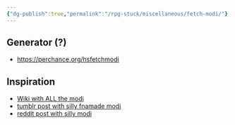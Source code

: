 ```yaml
---
{"dg-publish":true,"permalink":"/rpg-stuck/miscellaneous/fetch-modi/"}
---
```


## Generator (?)
- https://perchance.org/hsfetchmodi
## Inspiration
- [Wiki with ALL the modi](https://mspafetchmodus.fandom.com/wiki/Special:AllPages)
- [tumblr post with silly fnamade modi](https://www.tumblr.com/creative-classpect/151670215550/fetch-modus-ideas)
- [reddit post with silly modi](https://www.reddit.com/r/homestuck/comments/6kbdr2/fetch_modus_megathread/)